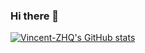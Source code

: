 ### Hi there 👋


[![Vincent-ZHQ's GitHub stats](https://github-readme-stats.vercel.app/api?username=Vincent-ZHQ&show_icons=true&theme=radical)](https://github.com/anuraghazra/github-readme-stats)


<!--
**Vincent-ZHQ/Vincent-ZHQ** is a ✨ _special_ ✨ repository because its `README.md` (this file) appears on your GitHub profile.

Here are some ideas to get you started:

- 🔭 I’m currently working on ...
- 🌱 I’m currently learning ...
- 👯 I’m looking to collaborate on ...
- 🤔 I’m looking for help with ...
- 💬 Ask me about ...
- 📫 How to reach me: ...
- 😄 Pronouns: ...
- ⚡ Fun fact: ...
-->
